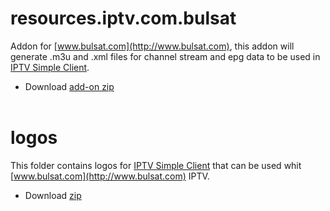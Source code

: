 # resources.iptv.com.bulsat
Addon for [www.bulsat.com](http://www.bulsat.com), this addon will generate .m3u and .xml files for channel stream and epg data to be used in [IPTV Simple Client](http://kodi.wiki/view/Add-on:IPTV_Simple_Client).
<br />
* Download [add-on zip](https://github.com/vastril4o/kodi_add-ons/raw/master/resources.iptv.com.bulsat.zip)
<br /><br />

# logos
This folder contains logos for [IPTV Simple Client](http://kodi.wiki/view/Add-on:IPTV_Simple_Client) that can be used whit [www.bulsat.com](http://www.bulsat.com) IPTV.
<br />
* Download [zip](https://github.com/vastril4o/kodi_add-ons/raw/master/logos.zip)
<br /><br />
